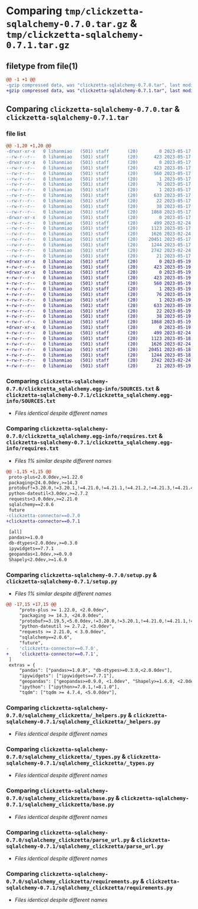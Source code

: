# Comparing `tmp/clickzetta-sqlalchemy-0.7.0.tar.gz` & `tmp/clickzetta-sqlalchemy-0.7.1.tar.gz`

## filetype from file(1)

```diff
@@ -1 +1 @@
-gzip compressed data, was "clickzetta-sqlalchemy-0.7.0.tar", last modified: Wed May 17 07:03:02 2023, max compression
+gzip compressed data, was "clickzetta-sqlalchemy-0.7.1.tar", last modified: Fri May 19 03:17:21 2023, max compression
```

## Comparing `clickzetta-sqlalchemy-0.7.0.tar` & `clickzetta-sqlalchemy-0.7.1.tar`

### file list

```diff
@@ -1,20 +1,20 @@
-drwxr-xr-x   0 lihanmiao   (501) staff       (20)        0 2023-05-17 07:03:02.939286 clickzetta-sqlalchemy-0.7.0/
--rw-r--r--   0 lihanmiao   (501) staff       (20)      423 2023-05-17 07:03:02.939168 clickzetta-sqlalchemy-0.7.0/PKG-INFO
-drwxr-xr-x   0 lihanmiao   (501) staff       (20)        0 2023-05-17 07:03:02.937362 clickzetta-sqlalchemy-0.7.0/clickzetta_sqlalchemy.egg-info/
--rw-r--r--   0 lihanmiao   (501) staff       (20)      423 2023-05-17 07:03:02.000000 clickzetta-sqlalchemy-0.7.0/clickzetta_sqlalchemy.egg-info/PKG-INFO
--rw-r--r--   0 lihanmiao   (501) staff       (20)      560 2023-05-17 07:03:02.000000 clickzetta-sqlalchemy-0.7.0/clickzetta_sqlalchemy.egg-info/SOURCES.txt
--rw-r--r--   0 lihanmiao   (501) staff       (20)        1 2023-05-17 07:03:02.000000 clickzetta-sqlalchemy-0.7.0/clickzetta_sqlalchemy.egg-info/dependency_links.txt
--rw-r--r--   0 lihanmiao   (501) staff       (20)       76 2023-05-17 07:03:02.000000 clickzetta-sqlalchemy-0.7.0/clickzetta_sqlalchemy.egg-info/entry_points.txt
--rw-r--r--   0 lihanmiao   (501) staff       (20)        1 2023-05-17 07:03:02.000000 clickzetta-sqlalchemy-0.7.0/clickzetta_sqlalchemy.egg-info/not-zip-safe
--rw-r--r--   0 lihanmiao   (501) staff       (20)      633 2023-05-17 07:03:02.000000 clickzetta-sqlalchemy-0.7.0/clickzetta_sqlalchemy.egg-info/requires.txt
--rw-r--r--   0 lihanmiao   (501) staff       (20)       22 2023-05-17 07:03:02.000000 clickzetta-sqlalchemy-0.7.0/clickzetta_sqlalchemy.egg-info/top_level.txt
--rw-r--r--   0 lihanmiao   (501) staff       (20)       38 2023-05-17 07:03:02.939323 clickzetta-sqlalchemy-0.7.0/setup.cfg
--rw-r--r--   0 lihanmiao   (501) staff       (20)     1868 2023-05-17 07:02:45.000000 clickzetta-sqlalchemy-0.7.0/setup.py
-drwxr-xr-x   0 lihanmiao   (501) staff       (20)        0 2023-05-17 07:03:02.939019 clickzetta-sqlalchemy-0.7.0/sqlalchemy_clickzetta/
--rw-r--r--   0 lihanmiao   (501) staff       (20)      499 2023-02-24 03:50:44.000000 clickzetta-sqlalchemy-0.7.0/sqlalchemy_clickzetta/__init__.py
--rw-r--r--   0 lihanmiao   (501) staff       (20)     1123 2023-05-17 01:41:53.000000 clickzetta-sqlalchemy-0.7.0/sqlalchemy_clickzetta/_helpers.py
--rw-r--r--   0 lihanmiao   (501) staff       (20)     1626 2023-02-24 03:50:44.000000 clickzetta-sqlalchemy-0.7.0/sqlalchemy_clickzetta/_types.py
--rw-r--r--   0 lihanmiao   (501) staff       (20)    20451 2023-05-17 01:54:46.000000 clickzetta-sqlalchemy-0.7.0/sqlalchemy_clickzetta/base.py
--rw-r--r--   0 lihanmiao   (501) staff       (20)     1244 2023-05-17 03:13:30.000000 clickzetta-sqlalchemy-0.7.0/sqlalchemy_clickzetta/parse_url.py
--rw-r--r--   0 lihanmiao   (501) staff       (20)     2742 2023-02-24 03:50:44.000000 clickzetta-sqlalchemy-0.7.0/sqlalchemy_clickzetta/requirements.py
--rw-r--r--   0 lihanmiao   (501) staff       (20)       21 2023-05-17 07:02:45.000000 clickzetta-sqlalchemy-0.7.0/sqlalchemy_clickzetta/version.py
+drwxr-xr-x   0 lihanmiao   (501) staff       (20)        0 2023-05-19 03:17:21.437572 clickzetta-sqlalchemy-0.7.1/
+-rw-r--r--   0 lihanmiao   (501) staff       (20)      423 2023-05-19 03:17:21.437427 clickzetta-sqlalchemy-0.7.1/PKG-INFO
+drwxr-xr-x   0 lihanmiao   (501) staff       (20)        0 2023-05-19 03:17:21.435644 clickzetta-sqlalchemy-0.7.1/clickzetta_sqlalchemy.egg-info/
+-rw-r--r--   0 lihanmiao   (501) staff       (20)      423 2023-05-19 03:17:21.000000 clickzetta-sqlalchemy-0.7.1/clickzetta_sqlalchemy.egg-info/PKG-INFO
+-rw-r--r--   0 lihanmiao   (501) staff       (20)      560 2023-05-19 03:17:21.000000 clickzetta-sqlalchemy-0.7.1/clickzetta_sqlalchemy.egg-info/SOURCES.txt
+-rw-r--r--   0 lihanmiao   (501) staff       (20)        1 2023-05-19 03:17:21.000000 clickzetta-sqlalchemy-0.7.1/clickzetta_sqlalchemy.egg-info/dependency_links.txt
+-rw-r--r--   0 lihanmiao   (501) staff       (20)       76 2023-05-19 03:17:21.000000 clickzetta-sqlalchemy-0.7.1/clickzetta_sqlalchemy.egg-info/entry_points.txt
+-rw-r--r--   0 lihanmiao   (501) staff       (20)        1 2023-05-19 03:17:21.000000 clickzetta-sqlalchemy-0.7.1/clickzetta_sqlalchemy.egg-info/not-zip-safe
+-rw-r--r--   0 lihanmiao   (501) staff       (20)      633 2023-05-19 03:17:21.000000 clickzetta-sqlalchemy-0.7.1/clickzetta_sqlalchemy.egg-info/requires.txt
+-rw-r--r--   0 lihanmiao   (501) staff       (20)       22 2023-05-19 03:17:21.000000 clickzetta-sqlalchemy-0.7.1/clickzetta_sqlalchemy.egg-info/top_level.txt
+-rw-r--r--   0 lihanmiao   (501) staff       (20)       38 2023-05-19 03:17:21.437610 clickzetta-sqlalchemy-0.7.1/setup.cfg
+-rw-r--r--   0 lihanmiao   (501) staff       (20)     1868 2023-05-19 03:17:02.000000 clickzetta-sqlalchemy-0.7.1/setup.py
+drwxr-xr-x   0 lihanmiao   (501) staff       (20)        0 2023-05-19 03:17:21.437226 clickzetta-sqlalchemy-0.7.1/sqlalchemy_clickzetta/
+-rw-r--r--   0 lihanmiao   (501) staff       (20)      499 2023-02-24 03:50:44.000000 clickzetta-sqlalchemy-0.7.1/sqlalchemy_clickzetta/__init__.py
+-rw-r--r--   0 lihanmiao   (501) staff       (20)     1123 2023-05-18 07:25:29.000000 clickzetta-sqlalchemy-0.7.1/sqlalchemy_clickzetta/_helpers.py
+-rw-r--r--   0 lihanmiao   (501) staff       (20)     1626 2023-02-24 03:50:44.000000 clickzetta-sqlalchemy-0.7.1/sqlalchemy_clickzetta/_types.py
+-rw-r--r--   0 lihanmiao   (501) staff       (20)    20451 2023-05-18 07:25:29.000000 clickzetta-sqlalchemy-0.7.1/sqlalchemy_clickzetta/base.py
+-rw-r--r--   0 lihanmiao   (501) staff       (20)     1244 2023-05-18 07:25:29.000000 clickzetta-sqlalchemy-0.7.1/sqlalchemy_clickzetta/parse_url.py
+-rw-r--r--   0 lihanmiao   (501) staff       (20)     2742 2023-02-24 03:50:44.000000 clickzetta-sqlalchemy-0.7.1/sqlalchemy_clickzetta/requirements.py
+-rw-r--r--   0 lihanmiao   (501) staff       (20)       21 2023-05-19 03:17:02.000000 clickzetta-sqlalchemy-0.7.1/sqlalchemy_clickzetta/version.py
```

### Comparing `clickzetta-sqlalchemy-0.7.0/clickzetta_sqlalchemy.egg-info/SOURCES.txt` & `clickzetta-sqlalchemy-0.7.1/clickzetta_sqlalchemy.egg-info/SOURCES.txt`

 * *Files identical despite different names*

### Comparing `clickzetta-sqlalchemy-0.7.0/clickzetta_sqlalchemy.egg-info/requires.txt` & `clickzetta-sqlalchemy-0.7.1/clickzetta_sqlalchemy.egg-info/requires.txt`

 * *Files 1% similar despite different names*

```diff
@@ -1,15 +1,15 @@
 proto-plus<2.0.0dev,>=1.22.0
 packaging<24.0.0dev,>=14.3
 protobuf!=3.20.0,!=3.20.1,!=4.21.0,!=4.21.1,!=4.21.2,!=4.21.3,!=4.21.4,!=4.21.5,<5.0.0dev,>=3.19.5
 python-dateutil<3.0dev,>=2.7.2
 requests<3.0.0dev,>=2.21.0
 sqlalchemy==2.0.6
 future
-clickzetta-connector==0.7.0
+clickzetta-connector==0.7.1
 
 [all]
 pandas>=1.0.0
 db-dtypes<2.0.0dev,>=0.3.0
 ipywidgets==7.7.1
 geopandas<1.0dev,>=0.9.0
 Shapely<2.0dev,>=1.6.0
```

### Comparing `clickzetta-sqlalchemy-0.7.0/setup.py` & `clickzetta-sqlalchemy-0.7.1/setup.py`

 * *Files 1% similar despite different names*

```diff
@@ -17,15 +17,15 @@
     "proto-plus >= 1.22.0, <2.0.0dev",
     "packaging >= 14.3, <24.0.0dev",
     "protobuf>=3.19.5,<5.0.0dev,!=3.20.0,!=3.20.1,!=4.21.0,!=4.21.1,!=4.21.2,!=4.21.3,!=4.21.4,!=4.21.5",
     "python-dateutil >= 2.7.2, <3.0dev",
     "requests >= 2.21.0, < 3.0.0dev",
     "sqlalchemy==2.0.6",
     "future",
-    'clickzetta-connector==0.7.0',
+    'clickzetta-connector==0.7.1',
 ]
 extras = {
     "pandas": ["pandas>=1.0.0", "db-dtypes>=0.3.0,<2.0.0dev"],
     "ipywidgets": ["ipywidgets==7.7.1"],
     "geopandas": ["geopandas>=0.9.0, <1.0dev", "Shapely>=1.6.0, <2.0dev"],
     "ipython": ["ipython>=7.0.1,!=8.1.0"],
     "tqdm": ["tqdm >= 4.7.4, <5.0.0dev"],
```

### Comparing `clickzetta-sqlalchemy-0.7.0/sqlalchemy_clickzetta/_helpers.py` & `clickzetta-sqlalchemy-0.7.1/sqlalchemy_clickzetta/_helpers.py`

 * *Files identical despite different names*

### Comparing `clickzetta-sqlalchemy-0.7.0/sqlalchemy_clickzetta/_types.py` & `clickzetta-sqlalchemy-0.7.1/sqlalchemy_clickzetta/_types.py`

 * *Files identical despite different names*

### Comparing `clickzetta-sqlalchemy-0.7.0/sqlalchemy_clickzetta/base.py` & `clickzetta-sqlalchemy-0.7.1/sqlalchemy_clickzetta/base.py`

 * *Files identical despite different names*

### Comparing `clickzetta-sqlalchemy-0.7.0/sqlalchemy_clickzetta/parse_url.py` & `clickzetta-sqlalchemy-0.7.1/sqlalchemy_clickzetta/parse_url.py`

 * *Files identical despite different names*

### Comparing `clickzetta-sqlalchemy-0.7.0/sqlalchemy_clickzetta/requirements.py` & `clickzetta-sqlalchemy-0.7.1/sqlalchemy_clickzetta/requirements.py`

 * *Files identical despite different names*

